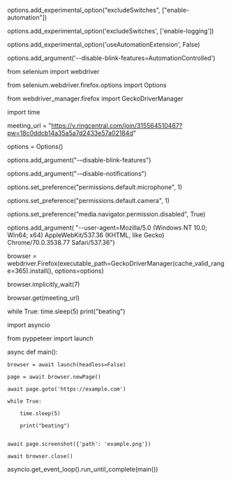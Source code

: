 options.add_experimental_option("excludeSwitches", ["enable-automation"])

options.add_experimental_option('excludeSwitches', ['enable-logging'])

options.add_experimental_option('useAutomationExtension', False)

options.add_argument('--disable-blink-features=AutomationControlled')


from selenium import webdriver

from selenium.webdriver.firefox.options import Options

from webdriver_manager.firefox import GeckoDriverManager

import time



meeting_url = "https://v.ringcentral.com/join/315564510467?pw=18c0ddcb14a35a5a7d2433e57a02184d"

options = Options()

options.add_argument("-–disable-blink-features")

options.add_argument("-–disable-notifications")

options.set_preference("permissions.default.microphone", 1)

options.set_preference("permissions.default.camera", 1)

options.set_preference("media.navigator.permission.disabled", True)

options.add_argument(
    "--user-agent=Mozilla/5.0 (Windows NT 10.0; Win64; x64) AppleWebKit/537.36 (KHTML, like Gecko) Chrome/70.0.3538.77 Safari/537.36")

browser = webdriver.Firefox(executable_path=GeckoDriverManager(cache_valid_range=365).install(), options=options)

browser.implicitly_wait(7)

browser.get(meeting_url)


while True:
    time.sleep(5)
    print("beating")
    
    
    
    
import asyncio

from pyppeteer import launch


async def main():

    browser = await launch(headless=False)
    
    page = await browser.newPage()
    
    await page.goto('https://example.com')
    
    while True:
    
        time.sleep(5)
        
        print("beating")
        

    await page.screenshot({'path': 'example.png'})
    
    await browser.close()

asyncio.get_event_loop().run_until_complete(main())
